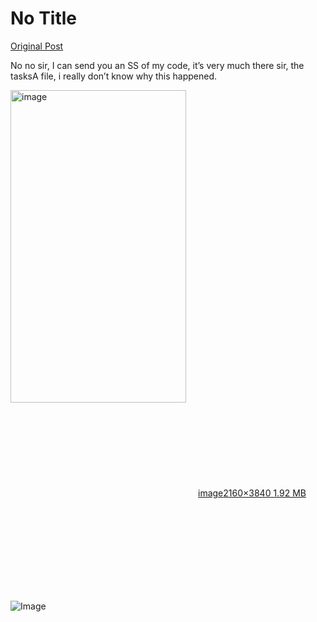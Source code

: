 # No Title

[Original Post](https://discourse.onlinedegree.iitm.ac.in/t/171141/64)

<p>No no sir, I can send you an SS of my code, it’s very much there sir, the tasksA file, i really don’t know why this happened.<br>
<div class="lightbox-wrapper"><a class="lightbox" href="https://europe1.discourse-cdn.com/flex013/uploads/iitm/original/3X/2/2/227c1d29047c3e45a7c98d98421e983e014f666f.jpeg" data-download-href="/uploads/short-url/4V496m6te2DxSAFIVIfmsQkWF3x.jpeg?dl=1" title="image" rel="noopener nofollow ugc"><img src="https://europe1.discourse-cdn.com/flex013/uploads/iitm/optimized/3X/2/2/227c1d29047c3e45a7c98d98421e983e014f666f_2_281x500.jpeg" alt="image" data-base62-sha1="4V496m6te2DxSAFIVIfmsQkWF3x" width="281" height="500" srcset="https://europe1.discourse-cdn.com/flex013/uploads/iitm/optimized/3X/2/2/227c1d29047c3e45a7c98d98421e983e014f666f_2_281x500.jpeg, https://europe1.discourse-cdn.com/flex013/uploads/iitm/optimized/3X/2/2/227c1d29047c3e45a7c98d98421e983e014f666f_2_421x750.jpeg 1.5x, https://europe1.discourse-cdn.com/flex013/uploads/iitm/optimized/3X/2/2/227c1d29047c3e45a7c98d98421e983e014f666f_2_562x1000.jpeg 2x" data-dominant-color="393D3E"><div class="meta"><svg class="fa d-icon d-icon-far-image svg-icon" aria-hidden="true"><use href="#far-image"></use></svg><span class="filename">image</span><span class="informations">2160×3840 1.92 MB</span><svg class="fa d-icon d-icon-discourse-expand svg-icon" aria-hidden="true"><use href="#discourse-expand"></use></svg></div></a></div></p>

![Image](https://europe1.discourse-cdn.com/flex013/uploads/iitm/optimized/3X/2/2/227c1d29047c3e45a7c98d98421e983e014f666f_2_281x500.jpeg)
